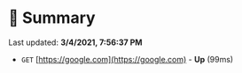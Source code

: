 # 📖 Summary
Last updated: **3/4/2021, 7:56:37 PM**

- `GET` [https://google.com](https://google.com) - **Up** (99ms)

